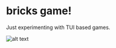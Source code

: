 bricks game!
============

Just experimenting with TUI based games.


![alt text](https://github.com/opensourcegeek/bricks/images/sample_bounce.gif "Bricks")




